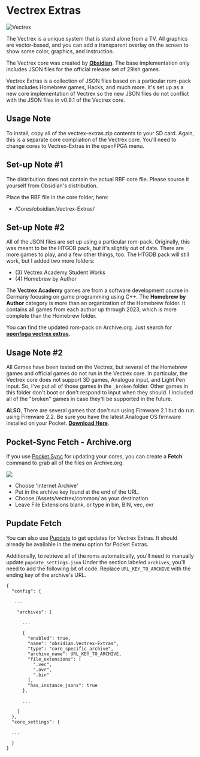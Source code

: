 # Vectrex Extras

![Vectrex](https://github.com/dyreschlock/pocket-platform-images/blob/main/pics/home/vectrex.png?raw=true)

The Vectrex is a unique system that is stand alone from a TV. All graphics are vector-based, and you can add a transparent overlay on the screen to show some color, graphics, and instruction.

The Vectrex core was created by <a href="https://github.com/obsidian-dot-dev"><b>Obsidian</b></a>. The base implementation only includes JSON files for the official release set of 29ish games.

Vectrex Extras is a collection of JSON files based on a particular rom-pack that includes Homebrew games, Hacks, and much more. It's set up as a new core implementation of Vectrex so the new JSON files do not conflict with the JSON files in v0.9.1 of the Vectrex core.

## Usage Note

To install, copy all of the vectrex-extras.zip contents to your SD card. Again, this is a separate core compliation of the Vectrex core. You'll need to change cores to Vectrex-Extras in the openFPGA menu.

## Set-up Note #1

The distribution does not contain the actual RBF core flie. Please source it yourself from Obsidian's distribution.

Place the RBF file in the core folder, here:
- /Cores/obsidian.Vectrex-Extras/

## Set-up Note #2

All of the JSON files are set up using a particular rom-pack. Originally, this was meant to be the HTGDB pack, but it's slightly out of date. There are more games to play, and a few other things, too. The HTGDB pack will still work, but I added two more folders:

- (3) Vectrex Academy Student Works
- (4) Homebrew by Author

The **Vectrex Academy** games are from a software development course in Germany focusing on game programming using C++. The **Homebrew by Author** category is more than an organization of the Homebrew folder. It contains all games from each author up through 2023, which is more complete than the Homebrew folder.

You can find the updated rom-pack on Archive.org.  Just search for <b><a href="https://archive.org/search?query=openfpga+vectrex+extras">openfpga vectrex extras</a></b>.

## Usage Note #2

All Games have been tested on the Vectrex, but several of the Homebrew games and official games do not run in the Vectrex core. In particular, the Vectrex core does not support 3D games, Analogue input, and Light Pen input. So, I've put all of those games in the ```_broken``` folder. Other games in this folder don't boot or don't respond to input when they should. I included all of the "broken" games in case they'll be supported in the future.

**ALSO**, There are several games that don't run using Firmware 2.1 but do run using Firmware 2.2. Be sure you have the latest Analogue OS firmware installed on your Pocket. <b><a href="https://www.analogue.co/support/pocket/firmware">Download Here</a></b>.

## Pocket-Sync Fetch - Archive.org

If you use <a href="https://github.com/neil-morrison44/pocket-sync">Pocket Sync</a> for updating your cores, you can create a <b>Fetch</b> command to grab all of the files on Archive.org.

<img src="pocket-sync-fetch.png" />

- Choose 'Internet Archive'
- Put in the archive key found at the end of the URL.
- Choose /Assets/vectrex/common/ as your destination
- Leave File Extensions blank, or type in bin, BIN, vec, ovr

## Pupdate Fetch

You can also use <a href="https://github.com/mattpannella/pupdate">Pupdate</a> to get updates for Vectrex Extras. It should already be available in the menu option for Pocket Extras.

Additionally, to retrieve all of the roms automatically, you'll need to manually update ```pupdate_settings.json``` Under the section labeled ```archives```, you'll need to add the following bit of code. Replace ```URL_KEY_TO_ARCHIVE``` with the ending key of the archive's URL.

```
{
  "config": {

   ...

    "archives": [

      ...

      {
        "enabled": true,
        "name": "obsidian.Vectrex-Extras",
        "type": "core_specific_archive",
        "archive_name": URL_KEY_TO_ARCHIVE,
        "file_extensions": [
          ".vec",
          ".ovr",
          ".bin"
        ],
        "has_instance_jsons": true
      },

      ...

    ]
  },
  "core_settings": {

  ...

  }
}  
```